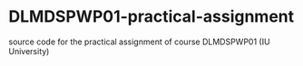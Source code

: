 # DLMDSPWP01-practical-assignment
source code for the practical assignment of course DLMDSPWP01 (IU University)
